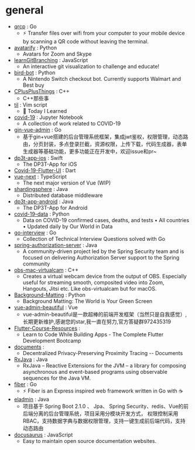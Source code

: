 # general
- [qrcp](https://github.com/claudiodangelis/qrcp) : Go
  - ⚡ Transfer files over wifi from your computer to your mobile device by scanning a QR code without leaving the terminal.
- [avatarify](https://github.com/alievk/avatarify) : Python
  - Avatars for Zoom and Skype
- [learnGitBranching](https://github.com/pcottle/learnGitBranching) : JavaScript
  - An interactive git visualization to challenge and educate!
- [bird-bot](https://github.com/natewong1313/bird-bot) : Python
  - A Nintendo Switch checkout bot. Currently supports Walmart and Best buy
- [CPlusPlusThings](https://github.com/Light-City/CPlusPlusThings) : C++
  - C++那些事
- [til](https://github.com/jbranchaud/til) : Vim script
  - 📝 Today I Learned
- [covid-19](https://github.com/k-sys/covid-19) : Jupyter Notebook
  - A collection of work related to COVID-19
- [gin-vue-admin](https://github.com/flipped-aurora/gin-vue-admin) : Go
  - 基于gin+vue搭建的后台管理系统框架，集成jwt鉴权，权限管理，动态路由，分页封装，多点登录拦截，资源权限，上传下载，代码生成器，表单生成器等基础功能，更多功能正在开发中，欢迎issue和pr~
- [dp3t-app-ios](https://github.com/DP-3T/dp3t-app-ios) : Swift
  - The DP3T-App for iOS
- [Covid-19-Flutter-UI](https://github.com/abuanwar072/Covid-19-Flutter-UI) : Dart
- [vue-next](https://github.com/vuejs/vue-next) : TypeScript
  - The next major version of Vue (WIP)
- [shardingsphere](https://github.com/apache/shardingsphere) : Java
  - Distributed database middleware
- [dp3t-app-android](https://github.com/DP-3T/dp3t-app-android) : Java
  - The DP3T-App for Android
- [covid-19-data](https://github.com/owid/covid-19-data) : Python
  - Data on COVID-19 confirmed cases, deaths, and tests • All countries • Updated daily by Our World in Data
- [go-interview](https://github.com/shomali11/go-interview) : Go
  - Collection of Technical Interview Questions solved with Go
- [spring-authorization-server](https://github.com/spring-projects-experimental/spring-authorization-server) : Java
  - A community-driven project led by the Spring Security team and is focused on delivering Authorization Server support to the Spring community
- [obs-mac-virtualcam](https://github.com/johnboiles/obs-mac-virtualcam) : C++
  - Creates a virtual webcam device from the output of OBS. Especially useful for streaming smooth, composited video into Zoom, Hangouts, Jitsi etc. Like obs-virtualcam but for macOS.
- [Background-Matting](https://github.com/senguptaumd/Background-Matting) : Python
  - Background Matting: The World is Your Green Screen
- [vue-admin-beautiful](https://github.com/chuzhixin/vue-admin-beautiful) : Vue
  - vue-admin-beautiful是一款超棒的前端开发框架（当然只是自我感觉）,长期更新维护,感谢您的star,我一直在努力,官方答疑群972435319
- [Flutter-Course-Resources](https://github.com/londonappbrewery/Flutter-Course-Resources) : 
  - Learn to Code While Building Apps - The Complete Flutter Development Bootcamp
- [documents](https://github.com/DP-3T/documents) : 
  - Decentralized Privacy-Preserving Proximity Tracing -- Documents
- [RxJava](https://github.com/ReactiveX/RxJava) : Java
  - RxJava – Reactive Extensions for the JVM – a library for composing asynchronous and event-based programs using observable sequences for the Java VM.
- [fiber](https://github.com/gofiber/fiber) : Go
  - ⚡️ Fiber is an Express inspired web framework written in Go with ☕️
- [eladmin](https://github.com/elunez/eladmin) : Java
  - 项目基于 Spring Boot 2.1.0 、 Jpa、 Spring Security、redis、Vue的前后端分离的后台管理系统，项目采用分模块开发方式， 权限控制采用 RBAC，支持数据字典与数据权限管理，支持一键生成前后端代码，支持动态路由
- [docusaurus](https://github.com/facebook/docusaurus) : JavaScript
  - Easy to maintain open source documentation websites.
